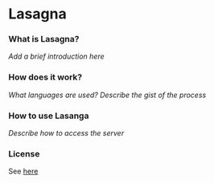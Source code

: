 # Lasagna

### What is Lasagna?
*Add a brief introduction here*

### How does it work?
*What languages are used?*
*Describe the gist of the process*

### How to use Lasanga
*Describe how to access the server*

### License
See [here](/blob/main/LICENSE)
